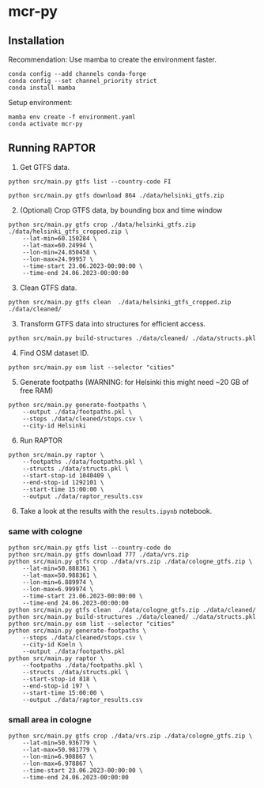 # mcr-py

## Installation

Recommendation: Use mamba to create the environment faster.
```
conda config --add channels conda-forge
conda config --set channel_priority strict
conda install mamba
```

Setup environment:
```
mamba env create -f environment.yaml
conda activate mcr-py
```

## Running RAPTOR

1. Get GTFS data.

```
python src/main.py gtfs list --country-code FI
```

```
python src/main.py gtfs download 864 ./data/helsinki_gtfs.zip
```

2. (Optional) Crop GTFS data, by bounding box and time window

```
python src/main.py gtfs crop ./data/helsinki_gtfs.zip ./data/helsinki_gtfs_cropped.zip \
    --lat-min=60.150284 \
    --lat-max=60.24994 \
    --lon-min=24.850458 \
    --lon-max=24.99957 \
    --time-start 23.06.2023-00:00:00 \
    --time-end 24.06.2023-00:00:00
```

3. Clean GTFS data.

```
python src/main.py gtfs clean  ./data/helsinki_gtfs_cropped.zip ./data/cleaned/
```

3. Transform GTFS data into structures for efficient access.

```
python src/main.py build-structures ./data/cleaned/ ./data/structs.pkl
```

4. Find OSM dataset ID.
```
python src/main.py osm list --selector "cities"
```

5. Generate footpaths (WARNING: for Helsinki this might need ~20 GB of free RAM)

```
python src/main.py generate-footpaths \
    --output ./data/footpaths.pkl \
    --stops ./data/cleaned/stops.csv \
    --city-id Helsinki
```

6. Run RAPTOR

```
python src/main.py raptor \
    --footpaths ./data/footpaths.pkl \
    --structs ./data/structs.pkl \
    --start-stop-id 1040409 \
    --end-stop-id 1292101 \
    --start-time 15:00:00 \
    --output ./data/raptor_results.csv
```

6. Take a look at the results with the `results.ipynb` notebook.

### same with cologne


```
python src/main.py gtfs list --country-code de
python src/main.py gtfs download 777 ./data/vrs.zip
python src/main.py gtfs crop ./data/vrs.zip ./data/cologne_gtfs.zip \
    --lat-min=50.888361 \
    --lat-max=50.988361 \
    --lon-min=6.889974 \
    --lon-max=6.999974 \
    --time-start 23.06.2023-00:00:00 \
    --time-end 24.06.2023-00:00:00
python src/main.py gtfs clean  ./data/cologne_gtfs.zip ./data/cleaned/
python src/main.py build-structures ./data/cleaned/ ./data/structs.pkl
python src/main.py osm list --selector "cities"
python src/main.py generate-footpaths \
    --stops ./data/cleaned/stops.csv \
    --city-id Koeln \
    --output ./data/footpaths.pkl
python src/main.py raptor \
    --footpaths ./data/footpaths.pkl \
    --structs ./data/structs.pkl \
    --start-stop-id 818 \
    --end-stop-id 197 \
    --start-time 15:00:00 \
    --output ./data/raptor_results.csv
```

### small area in cologne

```
python src/main.py gtfs crop ./data/vrs.zip ./data/cologne_gtfs.zip \
    --lat-min=50.936779 \
    --lat-max=50.981779 \
    --lon-min=6.908867 \
    --lon-max=6.978867 \
    --time-start 23.06.2023-00:00:00 \
    --time-end 24.06.2023-00:00:00
```
